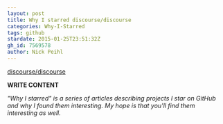 ```yaml
---
layout: post
title: Why I starred discourse/discourse
categories: Why-I-Starred
tags: github
stardate: 2015-01-25T23:51:32Z
gh_id: 7569578
author: Nick Peihl
---
```


[discourse/discourse](https://github.com/discourse/discourse)

**WRITE CONTENT**

*"Why I starred" is a series of articles describing projects I star on GitHub and why I found them interesting. My hope is that you'll find them interesting as well.*

